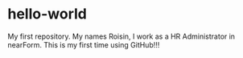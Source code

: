 # hello-world
My first repository.
My names Roisin, I work as a HR Administrator in nearForm. This is my first time using GitHub!!! 
